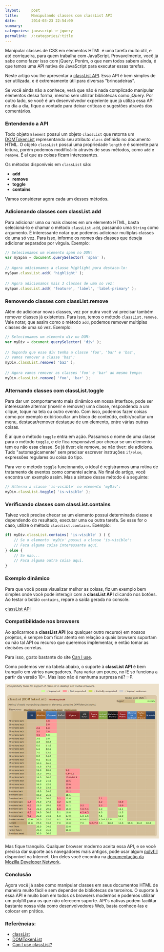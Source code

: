 ```yaml
---
layout:     post
title:      Manipulando classes com classList API
date:       2014-03-23 22:54:00
summary:
categories: javascript-e-jquery
permalink:  /:categories/:title
---
```


<p>Manipular classes de CSS em elementos HTML é uma tarefa muito útil, e até corriqueira, para quem trabalha com JavaScript. Provavelmente, você já sabe como fazer isso com jQuery. Porém, o que nem todos sabem ainda, é que temos uma API nativa de JavaScript para executar essas tarefas.</p>

<p>Neste artigo vou lhe apresentar a <a href="https://developer.mozilla.org/en-US/docs/Web/API/Element.classList" target="_blank">classList API</a>. Essa API é bem simples de ser utilizada, e é extremamente útil para diversas "brincadeiras".</p>

<p>Se você ainda não a conhece, verá que não é nada complicado manipular elementos dessa forma, mesmo sem utilizar bibliotecas como jQuery. Por outro lado, se você é um desenvolvedor experiente que já utiliza essa API no dia a dia, fique a vontade para deixar críticas e sugestões através dos comentários.</p>

<h3>Entendendo a API</h3>

Todo objeto <code>Element</code> possui um objeto <code>classList</code> que retorna um <a href="https://developer.mozilla.org/en-US/docs/Web/API/DOMTokenList" target="_blank">DOMTokenList</a> representando seu atributo <code>class</code> definido no documento HTML. O objeto <code>classList</code> possui uma propriedade <code>length</code> e é somente para leitura, porém podemos modificá-lo através de seus métodos, como <code>add</code> e <code>remove</code>. É aí que as coisas ficam interessantes.

Os métodos disponíveis em <code>classList</code> são:

<ul>
<li><strong>add</strong></li>
<li><strong>remove</strong></li>
<li><strong>toggle</strong></li>
<li><strong>contains</strong></li>
</ul>

<p>Vamos considerar agora cada um desses métodos.</p>

<h3>Adicionando classes com classList.add</h3>

<p>Para adicionar uma ou mais classes em um elemento HTML, basta selecioná-lo e chamar o método <code>classList.add</code>, passando uma <code>String</code> como argumento. É interessante notar que podemos adicionar multiplas classes de uma só vez. Para isso, informe os nomes das classes que deseja adicionar separados por vírgula. Exemplo:</p>

```javascript
// Selecionamos um elemento span no DOM:
var mySpan = document.querySelector( 'span' );

// Agora adicionamos a classe highlight para destaca-lo:
mySpan.classList.add( 'highlight' );

// Agora adicionamos mais 3 classes de uma so vez:
mySpan.classList.add( 'feature', 'label', 'label-primary' );
```

<h3>Removendo classes com classList.remove</h3>

<p>Além de adicionar novas classes, vez por outra você vai precisar também remover classes já existentes. Para isso, temos o método <code>classList.remove</code>. Vale notar, que assim como o método <code>add</code>, podemos remover multiplas classes de uma só vez. Exemplo:</p>

```javascript
// Selecionamos um elemento div no DOM:
var myDiv = document.querySelector( 'div' );

// Supondo que esse div tenha a classe 'foo', 'bar' e 'baz',
// vamos remover a classe 'baz':
myDiv.classList.remove( 'baz' );

// Agora vamos remover as classes 'foo' e 'bar' ao mesmo tempo:
myDiv.classList.remove( 'foo', 'bar' );
```

<h3>Alternando classes com classList.toggle</h3>

<p>Para dar um comportamento mais dinâmico em nossa interface, pode ser interessante alternar (inserir e remover) uma classe, respondendo a um clique, toque na tela ou outro evento. Com isso, podemos fazer coisas como por exemplo exibir/ocultar um bloco de conteúdo, exibir/ocultar um menu, destacar/remover destaque de um elemento, entre várias outras coisas.</p>

<p>É aí que o método <code>toggle</code> entra em ação. Passamos o nome de uma classe para o método <code>toggle</code>, e ele fica responsável por checar se um elemento tem ou não essa classe. Se já tiver: ele remove, se não tiver: ele adiciona. Tudo "automagicamente" sem precisar escrever instruções <code>if/else</code>, expressões regulares ou coisa do tipo.</p>

<p>Para ver o método <code>toggle</code> funcionando, o ideal é registrarmos uma rotina de tratamento de eventos como comentei acima. No final do artigo, você encontra um exemplo assim. Mas a sintaxe desse método é a seguinte:</p>

```javascript
// Alterna a classe 'is-visible' no elemento 'myDiv':
myDiv.classList.toggle( 'is-visible' );
```

<h3>Verificando classes com classList.contains</h3>

<p>Talvez você precise checar se um elemento possui determinada classe e dependendo do resultado, executar uma ou outra tarefa. Se esse for o caso, utilize o método <code>classList.contains</code>. Exemplo:</p>

```javascript
if( myDiv.classList.contains( 'is-visible' ) ) {
    // Se o elemento 'myDiv' possui a classe 'is-visible':
    // Faca alguma coisa interessante aqui.
} else {
    // Se nao...
    // Faca alguma outra coisa aqui.
}
```

<h3>Exemplo dinâmico</h3>

<p>Para que você possa visualizar melhor as coisas, fiz um exemplo bem simples onde você pode interagir com a <strong>classList API</strong> clicando nos botões. Ao testar o botão <code>contains</code>, repare a saída gerada no console.</p>

<a class="jsbin-embed" href="http://jsbin.com/mafix/1/embed?js,console,output">classList API</a><script src="http://static.jsbin.com/js/embed.js"></script>

<h3>Compatibilidade nos browsers</h3>

<p>Ao aplicarmos a <strong>classList API</strong> (ou qualquer outro recurso) em nossos projetos, é sempre bom ficar atento em relação a quais browsers suportam ou não tal API ou recurso que queremos implementar, e então tomar as decisões corretas.</p>

<p>Para isso, gosto bastante do site <a href="http://caniuse.com/" target="_blank">Can I use</a>.</p>

<p>Como podemos ver na tabela abaixo, o suporte à <strong>classList API</strong> é bem tranquilo em vários navegadores. Para variar um pouco, no IE só funciona a partir da versão 10+. Mas isso não é nenhuma surpresa né? :-P.</p>

<a href="http://caniuse.com/classlist" target="_blank">
    <img src="/images/browser-support-table.jpg" alt="Can I Use classList API">
</a>

<p>Mas fique tranquilo. Qualquer browser moderno aceita essa API, e se você precisa dar suporte aos navegadores mais antigos, pode usar algum <a href="http://en.wikipedia.org/wiki/Polyfill" target="_blank">polyfill</a> disponível na Internet. Um deles você encontra na <a href="https://developer.mozilla.org/en-US/docs/Web/API/Element.classList" target="_blank">documentação da Mozilla Developer Network</a>.</p>

<h3>Conclusão</h3>

<p>Agora você já sabe como manipular classes em seus documentos HTML de maneira muito fácil e sem depender de bibliotecas de terceiros. O suporte à essa API é muito bom em todos os browsers modernos e podemos utilizar um polyfill para os que não oferecem suporte. API's nativas podem facilitar bastante nossa vida como desenvolvedores Web, basta conhece-las e colocar em prática.</p>

<h3>Referências:</h3>

<ul>
<li><a href="https://developer.mozilla.org/en-US/docs/Web/API/Element.classList" target="_blank">classList</a></li>
<li><a href="https://developer.mozilla.org/en-US/docs/Web/API/DOMTokenList" target="_blank">DOMTokenList</a></li>
<li><a href="http://caniuse.com/classlist" target="_blank">Can I use classList?</a></li>
</ul>

